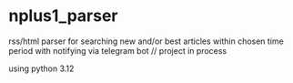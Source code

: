 # nplus1_parser
rss/html parser for searching new and/or best articles within chosen time period
with notifying via telegram bot // project in process

using python 3.12
